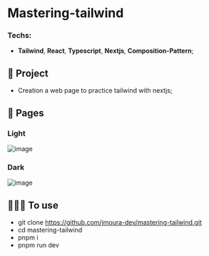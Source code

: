 # Mastering-tailwind

### Techs:
- **Tailwind**, **React**, **Typescript**, **Nextjs**, **Composition-Pattern**;

## 📁 Project

- Creation a web page to practice tailwind with nextjs;

## 🎨 Pages

### Light
![image](https://github.com/jmoura-dev/mastering-tailwind/assets/72841857/2723d6ff-0ffb-4be0-9331-e4d972553e04)

### Dark
![image](https://github.com/jmoura-dev/mastering-tailwind/assets/72841857/24d94970-fd62-45bb-9728-c9e917f88742)

## 👨🏽‍💻 To use

- git clone https://github.com/jmoura-dev/mastering-tailwind.git
- cd mastering-tailwind
- pnpm i
- pnpm run dev
